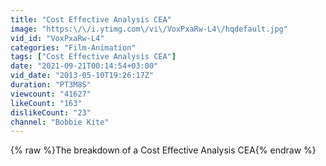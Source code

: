 ```yaml
---
title: "Cost Effective Analysis CEA"
image: "https:\/\/i.ytimg.com\/vi\/VoxPxaRw-L4\/hqdefault.jpg"
vid_id: "VoxPxaRw-L4"
categories: "Film-Animation"
tags: ["Cost Effective Analysis CEA"]
date: "2021-09-21T00:14:54+03:00"
vid_date: "2013-05-10T19:26:17Z"
duration: "PT3M8S"
viewcount: "41627"
likeCount: "163"
dislikeCount: "23"
channel: "Bobbie Kite"
---
```

{% raw %}The breakdown of a Cost Effective Analysis CEA{% endraw %}
